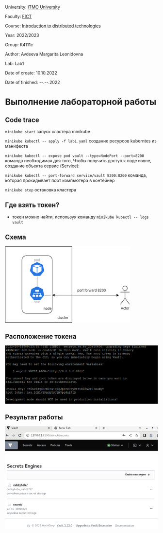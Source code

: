 University: [ITMO University](https://itmo.ru/ru/)

Faculty: [FICT](https://fict.itmo.ru)

Course: [Introduction to distributed technologies](https://github.com/itmo-ict-faculty/introduction-to-distributed-technologies)

Year: 2022/2023

Group: K4111c

Author: Avdeeva Margarita Leonidovna

Lab: Lab1

Date of create: 10.10.2022

Date of finished: --.--.2022

# Выполнение лабораторной работы

## Code trace

`minikube start` запуск кластера minikube

`minikube kubectl -- apply -f lab1.yaml` создание ресурсов kuberntes из манифеста

`minikube kubectl -- expose pod vault --type=NodePort --port=8200` команда необходимая для того, Чтобы получить доступ к поде извне, создание объекта сервис (Service):

`minikube kubectl -- port-forward service/vault 8200:8200`  команда, которая прокидывает порт компьютера в контейнер 

`minikube stop`  остановка кластера

## Где взять токен? 

- токен можно найти, используя команду `minikube kubectl -- logs vault`

## Схема

![схема](https://github.com/blackberry22/2022_2023-introduction_to_distributed_technologies-k4111c-avdeeva_ml/blob/main/labs/lab1/lab1_.png)

## Расположение токена

![расположение токена](https://github.com/blackberry22/2022_2023-introduction_to_distributed_technologies-k4111c-avdeeva_ml/blob/main/labs/lab1/lab1_3.png)

## Результат работы

![результат работы](https://github.com/blackberry22/2022_2023-introduction_to_distributed_technologies-k4111c-avdeeva_ml/blob/main/labs/lab1/lab1_2.png)
